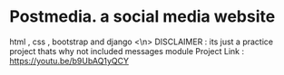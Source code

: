 # Postmedia. a social media website
html , css , bootstrap and django <\n> 
DISCLAIMER : its just a practice project thats why not included messages module
Project Link : https://youtu.be/b9UbAQ1yQCY
